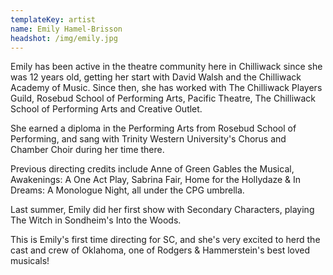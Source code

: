 ```yaml
---
templateKey: artist
name: Emily Hamel-Brisson
headshot: /img/emily.jpg
---
```

Emily has been active in the theatre community here in Chilliwack since she was 12 years old, getting her start with David Walsh and the Chilliwack Academy of Music. Since then, she has worked with The Chilliwack Players Guild, Rosebud School of Performing Arts, Pacific Theatre, The Chilliwack School of Performing Arts and Creative Outlet.

She earned a diploma in the Performing Arts from Rosebud School of Performing, and sang with Trinity Western University's Chorus and Chamber Choir during her time there.

Previous directing credits include Anne of Green Gables the Musical, Awakenings: A One Act Play, Sabrina Fair, Home for the Hollydaze & In Dreams: A Monologue Night, all under the CPG umbrella.

Last summer, Emily did her first show with Secondary Characters, playing The Witch in Sondheim's Into the Woods. 

This is Emily's first time directing for SC, and she's very excited to herd the cast and crew of Oklahoma, one of Rodgers & Hammerstein's best loved musicals!
